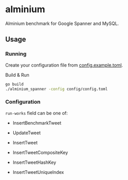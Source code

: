 # alminium

Alminium benchmark for Google Spanner and MySQL.

## Usage

### Running

Create your configuration file from [config.example.toml](./config/config.example.toml).

Build & Run

```sh
go build
./alminium_spanner -config config/config.toml
```

### Configuration

`run-works` field can be one of:

* InsertBenchmarkTweet

* UpdateTweet

* InsertTweet

* InsertTweetCompositeKey

* InsertTweetHashKey

* InsertTweetUniqueIndex
